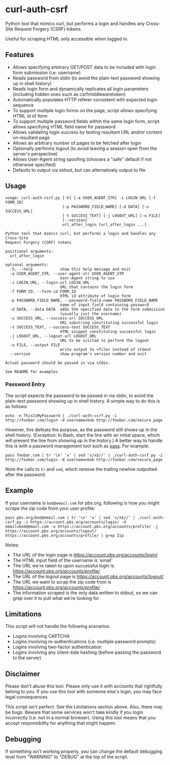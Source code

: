 # curl-auth-csrf
Python tool that mimics curl, but performs a login and handles any Cross-Site Request Forgery (CSRF) tokens.

Useful for scraping HTML only accessible when logged in.

## Features

* Allows specifying arbitrary GET/POST data to be included with login form submission (i.e. username)
* Reads password from stdin (to avoid the plain-text password showing up in shell history)
* Reads login form and dynamically replicates all login parameters (including hidden ones such as csrfmiddlewaretoken)
* Automatically populates HTTP referer consistent with expected login sequence
* To support multiple login forms on the page, script allows specifying HTML id of form
* To support multiple password fields within the same login form, script allows specifying HTML field name for password
* Allows validating login success by testing resultant URL and/or content on resultant page
* Allows an arbitrary number of pages to be fetched after login
* Optionally performs logout (to avoid leaving a session open from the server's perspective)
* Allows User-Agent string spoofing (chooses a "safe" default if not otherwise specified)
* Defaults to output via stdout, but can alternatively output to file

## Usage

```
usage: curl-auth-csrf.py [-h] [-a USER_AGENT_STR] -i LOGIN_URL [-f FORM_ID]
                         [-p PASSWORD_FIELD_NAME] [-d DATA] [-u SUCCESS_URL]
                         [-t SUCCESS_TEXT] [-j LOGOUT_URL] [-o FILE]
                         [--version]
                         url_after_login [url_after_login ...]

Python tool that mimics curl, but performs a login and handles any Cross-Site
Request Forgery (CSRF) tokens

positional arguments:
  url_after_login

optional arguments:
  -h, --help            show this help message and exit
  -a USER_AGENT_STR, --user-agent-str USER_AGENT_STR
                        User-Agent string to use
  -i LOGIN_URL, --login-url LOGIN_URL
                        URL that contains the login form
  -f FORM_ID, --form-id FORM_ID
                        HTML id attribute of login form
  -p PASSWORD_FIELD_NAME, --password-field-name PASSWORD_FIELD_NAME
                        name of input field containing password
  -d DATA, --data DATA  adds the specified data to the form submission
                        (usually just the username)
  -u SUCCESS_URL, --success-url SUCCESS_URL
                        URL substring constituting successful login
  -t SUCCESS_TEXT, --success-text SUCCESS_TEXT
                        HTML snippet constituting successful login
  -j LOGOUT_URL, --logout-url LOGOUT_URL
                        URL to be visited to perform the logout
  -o FILE, --output FILE
                        write output to <file> instead of stdout
  --version             show program's version number and exit

Actual password should be passed in via stdin.

See README for examples.
```

### Password Entry

The script expects the password to be passed in via stdin, to avoid the plain-text password showing up in shell history.  A simple way to do this is as follows:

```
echo -n ThisIsMyPassword | ./curl-auth-csrf.py -i http://foobar.com/login -d username=bob http://foobar.com/secure_page
```

However, this defeats the purpose, as the password still shows up in the shell history.  (Exception: In Bash, start the line with an initial space, which will prevent the line from showing up in the history.)  A better way to handle this is with a password management tool such as [pass](http://www.passwordstore.org/).  For example:

```
pass foobar.com | tr '\n' 'x' | sed 's/x$//' | ./curl-auth-csrf.py -i http://foobar.com/login -d username=bob http://foobar.com/secure_page
```

Note the calls to `tr` and `sed`, which remove the trailing newline outputted after the password.

## Example

If your username is `bob@email.com` for pbs.org, following is how you might scrape the zip code from your user profile:
```
pass pbs.org/bob@email.com | tr '\n' 'x' | sed 's/x$//' | ./curl-auth-csrf.py -i https://account.pbs.org/accounts/login/ -d email=bob@email.com -u https://account.pbs.org/accounts/profile/ -j https://account.pbs.org/accounts/logout/ https://account.pbs.org/accounts/profile/ | grep Zip
```

Notes:
* The URL of the login page is https://account.pbs.org/accounts/login/
* The HTML input field of the username is 'email'
* The URL we're taken to upon successful login is https://account.pbs.org/accounts/profile/
* The URL of the logout page is https://account.pbs.org/accounts/logout/
* The URL we want to scrap the zip code from is https://account.pbs.org/accounts/profile/
* The information scraped is the only data written to stdout, so we can grep over it to pull what we're looking for

## Limitations

This script will not handle the following scenarios:
* Logins involving CAPTCHA
* Logins involving re-authentications (i.e. multiple password prompts)
* Logins involving two-factor authentication
* Logins involving any client-side hashing (before passing the password to the server)

## Disclaimer

Please don't abuse this tool.  Please only use it with accounts that rightfully belong to you.  If you use this tool with someone else's login, you may face legal consequences.

This script isn't perfect.  See the Limitations section above.  Also, there may be bugs.  Beware that some services won't take kindly if you login incorrectly (i.e. not in a normal browser).  Using this tool means that you accept responsibility for anything that might happen.

## Debugging

If something isn't working properly, you can change the default debugging level from "WARNING" to "DEBUG" at the top of the script.
